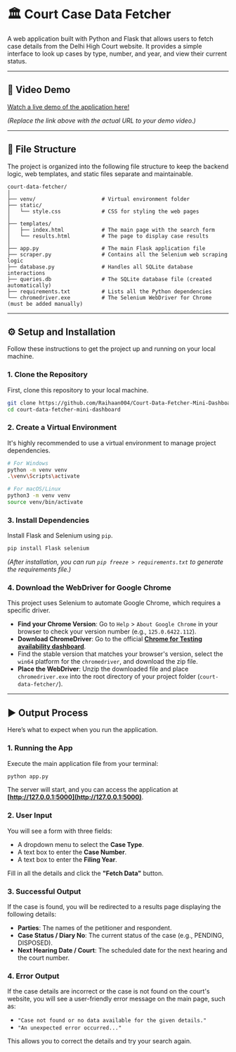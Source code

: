 # 🏛️ Court Case Data Fetcher

A web application built with Python and Flask that allows users to fetch case details from the Delhi High Court website. It provides a simple interface to look up cases by type, number, and year, and view their current status.

---

## 🎥 Video Demo

[Watch a live demo of the application here!](https://www.loom.com/share/a3a8c9d0f1814950b24ae201b59ed581?sid=74fc6264-2254-49f0-8c62-6b2f44f097ac)

*(Replace the link above with the actual URL to your demo video.)*

---

## 📂 File Structure

The project is organized into the following file structure to keep the backend logic, web templates, and static files separate and maintainable.

```
court-data-fetcher/
│
├── venv/                     # Virtual environment folder
├── static/
│   └── style.css             # CSS for styling the web pages
│
├── templates/
│   ├── index.html            # The main page with the search form
│   └── results.html          # The page to display case results
│
├── app.py                    # The main Flask application file
├── scraper.py                # Contains all the Selenium web scraping logic
├── database.py               # Handles all SQLite database interactions
├── queries.db                # The SQLite database file (created automatically)
├── requirements.txt          # Lists all the Python dependencies
└── chromedriver.exe          # The Selenium WebDriver for Chrome (must be added manually)
```

---

## ⚙️ Setup and Installation

Follow these instructions to get the project up and running on your local machine.

### 1. Clone the Repository
First, clone this repository to your local machine.
```bash
git clone https://github.com/Raihaan004/Court-Data-Fetcher-Mini-Dashboard.git
cd court-data-fetcher-mini-dashboard
```

### 2. Create a Virtual Environment
It's highly recommended to use a virtual environment to manage project dependencies.
```bash
# For Windows
python -m venv venv
.\venv\Scripts\activate

# For macOS/Linux
python3 -m venv venv
source venv/bin/activate
```

### 3. Install Dependencies
Install Flask and Selenium using `pip`.
```bash
pip install Flask selenium
```
*(After installation, you can run `pip freeze > requirements.txt` to generate the requirements file.)*

### 4. Download the WebDriver for Google Chrome
This project uses Selenium to automate Google Chrome, which requires a specific driver.

* **Find your Chrome Version**: Go to `Help` > `About Google Chrome` in your browser to check your version number (e.g., `125.0.6422.112`).
* **Download ChromeDriver**: Go to the official **[Chrome for Testing availability dashboard](https://googlechromelabs.github.io/chrome-for-testing/#stable)**.
* Find the stable version that matches your browser's version, select the `win64` platform for the `chromedriver`, and download the zip file.
* **Place the WebDriver**: Unzip the downloaded file and place `chromedriver.exe` into the root directory of your project folder (`court-data-fetcher/`).

---

## ▶️ Output Process

Here’s what to expect when you run the application.

### 1. Running the App
Execute the main application file from your terminal:
```bash
python app.py
```
The server will start, and you can access the application at **[http://127.0.0.1:5000](http://127.0.0.1:5000)**.

### 2. User Input
You will see a form with three fields:
* A dropdown menu to select the **Case Type**.
* A text box to enter the **Case Number**.
* A text box to enter the **Filing Year**.

Fill in all the details and click the **"Fetch Data"** button.

### 3. Successful Output
If the case is found, you will be redirected to a results page displaying the following details:
* **Parties**: The names of the petitioner and respondent.
* **Case Status / Diary No**: The current status of the case (e.g., PENDING, DISPOSED).
* **Next Hearing Date / Court**: The scheduled date for the next hearing and the court number.

### 4. Error Output
If the case details are incorrect or the case is not found on the court's website, you will see a user-friendly error message on the main page, such as:
* `"Case not found or no data available for the given details."`
* `"An unexpected error occurred..."`

This allows you to correct the details and try your search again.

